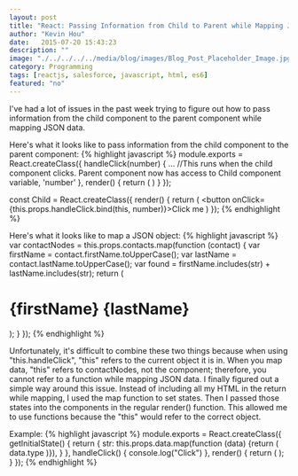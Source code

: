 ```yaml
---
layout: post
title: "React: Passing Information from Child to Parent while Mapping JSON Data"
author: "Kevin Hou"
date:   2015-07-20 15:43:23
description: ""
image: "./../../../../media/blog/images/Blog_Post_Placeholder_Image.jpg"
category: Programming
tags: [reactjs, salesforce, javascript, html, es6]
featured: "no"
---
```

I've had a lot of issues in the past week trying to figure out how to pass information from the child component to the parent component while mapping JSON data.
 
Here's what it looks like to pass information from the child component to the parent component:
{% highlight javascript %}
module.exports = React.createClass({
  handleClick(number) {
    ... //This runs when the child component clicks. Parent component now has access to Child component variable, 'number'
  },
  render() {
    return (
      <Child handleClick={this.handleClick} />
    )
  }
});
 
const Child = React.createClass({
  render() {
    return (
      <button onClick={this.props.handleClick.bind(this, number)}>Click me</button>
  )
});
{% endhighlight %}
 
Here's what it looks like to map a JSON object:
{% highlight javascript %}
var contactNodes = this.props.contacts.map(function (contact) {
    var firstName = contact.firstName.toUpperCase();
    var lastName = contact.lastName.toUpperCase();
    var found = firstName.includes(str) + lastName.includes(str);
    return (
      <h1>{firstName} {lastName}</h1>
    );
  }
});
{% endhighlight %}
 
Unfortunately, it's difficult to combine these two things because when using "this.handleClick", "this" refers to the current object it is in. When you map data, "this" refers to contactNodes, not the component; therefore, you cannot refer to a function while mapping JSON data. I finally figured out a simple way around this issue. Instead of including all my HTML in the return while mapping, I used the map function to set states. Then I passed those states into the components in the regular render() function. This allowed me to use functions because the "this" would refer to the correct object.
 
Example:
{% highlight javascript %}
module.exports = React.createClass({
  getInitialState() {
    return {
      str: this.props.data.map(function (data) {return ( data.type )}),
    }
  },
  handleClick() {
    console.log("Click")
  },
  render() {
    return (
        <GameAnswerChoices handleClick={this.handleClick} string={this.state.str}/>
    );
  }
});
{% endhighlight %}